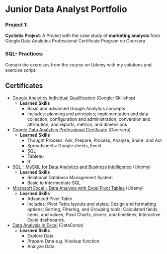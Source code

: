 # Junior Data Analyst Portfolio


### Project 1:
__Cyclistic Project__: A Project with the case study of __marketing analysis__ from Google Data Analytics Professional Certificate Program on Coursera

### SQL- Practices:
Contain the exercises from the course on Udemy with my solutions and exercise script.

## Certificates
- [Google Analytics Individual Qualification](https://skillshop.exceedlms.com/student/award/anh5HFbAdXbQ1bL14XvYkpcc) (Google: Skillshop)
   - __Learned Skills__
      - Basic and advanced Google Analytics concepts
      - Includes: planning and principles; implementation and data collection; configuration and administration;
        conversion and attribution; and reports, metrics, and dimensions
- [Google Data Analytics Professional Certificate](https://www.coursera.org/account/accomplishments/specialization/certificate/PQNNS3H3MK3Y) (Coursera)
   - __Learned Skills__
     - Thought Process: Ask, Prepare, Process, Analyze, Share, and Act 
     - Spreadsheets: Google sheets, Excel
     - SQL
     - Tableau
     - R
-  [SQL - MySQL for Data Analytics and Business Intelligence](https://www.udemy.com/certificate/UC-f0050a80-808b-4907-b2c0-540b469660ad/) (Udemy)
   - __Learned Skills__
     - Relational Database Management System
     - Basic to Intermediate SQL
- [Microsoft Excel - Data Analysis with Excel Pivot Tables](https://www.udemy.com/certificate/UC-104457a8-e66b-4933-861a-895c6a1a1238/) (Udemy)
   - __Learned Skills__
     - Advanced Pivot Table
     - Includes: Pivot Table layouts and styles; Design and formatting options; Sorting, Filtering, and Grouping tools; Calculated fields, items, and values; Pivot Charts, slicers, and timelines; Interactive Excel dashboards.
- [Data Analysis in Excel](https://www.datacamp.com/statement-of-accomplishment/course/ac2697619c9d4bccd4b853fef17a218cd8315bd4) (DataCamp)
   - __Learned Skills__
     - Explore Data
     - Prepare Data e.g. Vlookup function
     - Analyze Data
 
